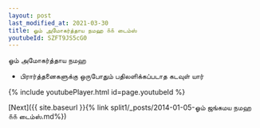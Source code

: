 ```yaml
---
layout: post
last_modified_at: 2021-03-30
title: ஓம் அமோகர்த்தாய நமஹ ௧௧ டைம்ஸ்
youtubeId: SZFT9JS5cG0
---
```

 
 
 ஓம் அமோகர்த்தாய நமஹ  
 
 -  பிரார்த்தனைகளுக்கு ஒருபோதும் பதிலளிக்கப்படாத கடவுள் யார் 
 
  
 
  
 
 
 
 
 
 


{% include youtubePlayer.html id=page.youtubeId %}
 
[Next]({{ site.baseurl }}{% link  split1/_posts/2014-01-05-ஓம் ஜங்கமய நமஹ ௧௧ டைம்ஸ்.md%})
 
